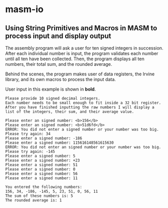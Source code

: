 # masm-io

## Using String Primitives and Macros in MASM to process input and display output

The assembly program will ask a user for ten signed integers in succession. After each individual number is input, the program validates each number until all ten have been collected. Then, the program displays all ten numbers, their total sum, and the rounded average. 

Behind the scenes, the program makes user of data registers, the Irvine library, and its own macros to process the input data.


User input in this example is shown in **bold**.
```
Please provide 10 signed decimal integers.  
Each number needs to be small enough to fit inside a 32 bit register. After you have finished inputting the raw numbers I will display a list of the integers, their sum, and their average value. 
 
Please enter an signed number: <b>156</b> 
Please enter an signed number: <b>51d6fd</b> 
ERROR: You did not enter a signed number or your number was too big. 
Please try again: 34 
Please enter a signed number: -186 
Please enter a signed number: 115616148561615630 
ERROR: You did not enter an signed number or your number was too big. 
Please try again: -145
Please enter a signed number: 5 
Please enter a signed number: +23 
Please enter a signed number: 51 
Please enter a signed number: 0 
Please enter a signed number: 56 
Please enter a signed number: 11 
 
You entered the following numbers: 
156, 34, -186, -145, 5, 23, 51, 0, 56, 11 
The sum of these numbers is: 5 
The rounded average is: 1 
 
```
